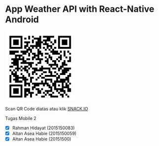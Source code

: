# App Weather API with React-Native Android
![Scan Disini](https://github.com/frankzealot/Aplikasiscanqrcode_unsiq/blob/master/qr.png)

Scan QR Code diatas atau klik [SNACK.IO](https://snack.expo.io/@rahman5125/aplikasiscanbarcode_unsiq)

Tugas Mobile 2
- [x] Rahman Hidayat    (2015150083)
- [x] Altan Asea Habie  (2015150059)
- [x] Altan Asea Habie  (20151500)
